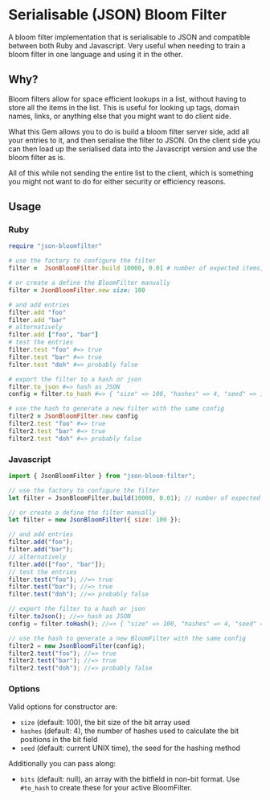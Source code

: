 # Serialisable (JSON) Bloom Filter

A bloom filter implementation that is serialisable to JSON and compatible between both Ruby and Javascript. Very useful when needing to train a bloom filter in one language and using it in the other.

## Why?

Bloom filters allow for space efficient lookups in a list, without having to store all the items in the list. This is useful for looking up tags, domain names, links, or anything else that you might want to do client side.

What this Gem allows you to do is build a bloom filter server side, add all your entries to it, and then serialise the filter to JSON. On the client side you can then load up the serialised data into the Javascript version and use the bloom filter as is.

All of this while not sending the entire list to the client, which is something you might not want to do for either security or efficiency reasons.

## Usage

### Ruby

```ruby
require "json-bloomfilter"

# use the factory to configure the filter
filter =  JsonBloomFilter.build 10000, 0.01 # number of expected items, desired error rate

# or create a define the BloomFilter manually
filter = JsonBloomFilter.new size: 100

# and add entries
filter.add "foo"
filter.add "bar"
# alternatively
filter.add ["foo", "bar"]
# test the entries
filter.test "foo" #=> true
filter.test "bar" #=> true
filter.test "doh" #=> probably false

# export the filter to a hash or json
filter.to_json #=> hash as JSON
config = filter.to_hash #=> { "size" => 100, "hashes" => 4, "seed" => 1234567890, "bits" => [...] }

# use the hash to generate a new filter with the same config
filter2 = JsonBloomFilter.new config
filter2.test "foo" #=> true
filter2.test "bar" #=> true
filter2.test "doh" #=> probably false
```

### Javascript

```javascript
import { JsonBloomFilter } from "json-bloom-filter";

// use the factory to configure the filter
let filter = JsonBloomFilter.build(10000, 0.01); // number of expected items, desired error rate

// or create a define the filter manually
let filter = new JsonBloomFilter({ size: 100 });

// and add entries
filter.add("foo");
filter.add("bar");
// alternatively
filter.add(["foo", "bar"]);
// test the entries
filter.test("foo"); //=> true
filter.test("bar"); //=> true
filter.test("doh"); //=> probably false

// export the filter to a hash or json
filter.toJson(); //=> hash as JSON
config = filter.toHash(); //=> { "size" => 100, "hashes" => 4, "seed" => 1234567890, "bits" => [...] }

// use the hash to generate a new BloomFilter with the same config
filter2 = new JsonBloomFilter(config);
filter2.test("foo"); //=> true
filter2.test("bar"); //=> true
filter2.test("doh"); //=> probably false
```

### Options

Valid options for constructor are:

- `size` (default: 100), the bit size of the bit array used
- `hashes` (default: 4), the number of hashes used to calculate the bit positions in the bit field
- `seed` (default: current UNIX time), the seed for the hashing method

Additionally you can pass along:

- `bits` (default: null), an array with the bitfield in non-bit format. Use `#to_hash` to create these for your active BloomFilter.
